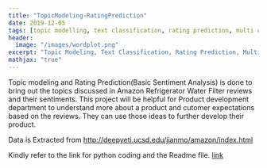 ```yaml
---
title: "TopicModeling-RatingPrediction"
date: 2019-12-05
tags: [topic modelling, text classification, rating prediction, multi class]
header:
  image: "/images/wordplot.png"
excerpt: "Topic Modeling, Text Classification, Rating Prediction, Multi Class"
mathjax: "true"
---
```


Topic modeling and Rating Prediction(Basic Sentiment Analysis) is done to bring out the topics discussed in Amazon Refrigerator Water Filter reviews and their sentiments. This project will be helpful for Product development department to understand more about a product and cutomer expectations based on the reviews. They can use those ideas to further develop their product.

Data is Extracted from http://deepyeti.ucsd.edu/jianmo/amazon/index.html

Kindly refer to the link for python coding and the Readme file. [link](https://github.com/AbiramiKannappan/TopicModelling-RatingPrediction)


